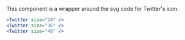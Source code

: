 This component is a wrapper around the svg code for Twitter's icon.

```jsx
<Twitter size="24" />
<Twitter size="36" />
<Twitter size="48" />
```
